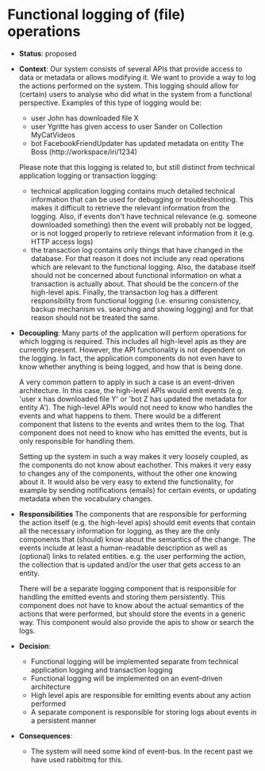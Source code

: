# Functional logging of (file) operations

* **Status**: proposed

* **Context**: Our system consists of several APIs that provide access to data or metadata or allows modifying it. We want to provide
  a way to log the actions performed on the system. This logging should allow for (certain) users to analyse who did what in the system 
  from a functional perspective. Examples of this type of logging would be: 
  
  * user John has downloaded file X
  * user Ygritte has given access to user Sander on Collection MyCatVideos
  * bot FacebookFriendUpdater has updated metadata on entity The Boss (http://workspace/iri/1234)
  
  Please note that this logging is related to, but still distinct from technical application logging or transaction logging:
  * technical application logging contains much detailed technical information that can be used for debugging or troubleshooting. 
    This makes it difficult to retrieve the relevant information from the logging. Also, if events don't have technical relevance 
    (e.g. someone downloaded something) then the event will probably not be logged, or is not logged properly to retrieve relevant
    information from it (e.g. HTTP access logs)
  * the transaction log contains only things that have changed in the database. For that reason it does not include any read operations
    which are relevant to the functional logging. Also, the database itself should not be concerned about functional information on 
    what a transaction is actually about. That should be the concern of the high-level apis. Finally, the transaction log has a different
    responsibility from functional logging (i.e. ensuring consistency, backup mechanism vs. searching and showing logging) and for that 
    reason should not be treated the same.

* **Decoupling**: Many parts of the application will perform operations for which logging is required. This includes all high-level apis as
  they are currently present. However, the API functionality is not dependent on the logging. In fact, the application components
  do not even have to know whether anything is being logged, and how that is being done. 
  
  A very common pattern to apply in such a case is an event-driven architecture. In this case, the high-level APIs would emit events
  (e.g. 'user x has downloaded file Y' or 'bot Z has updated the metadata for entity A'). The high-level APIs would not need to know who
  handles the events and what happens to them. There would be a different component that listens to the events and writes them
  to the log. That component does not need to know who has emitted the events, but is only responsible for handling them. 
  
  Setting up the system in such a way makes it very loosely coupled, as the components do not know about eachother. This makes it very easy
  to changes any of the components, without the other one knowing about it. It would also be very easy to extend the functionality, for example
  by sending notifications (emails) for certain events, or updating metadata when the vocabulary changes.

* **Responsibilities**
  The components that are responsible for performing the action itself (e.g. the high-level apis) should emit events that contain all the 
  necessary information for logging, as they are the only components that (should) know about the semantics of the change. The events include 
  at least a human-readable description as well as (optional) links to related entities. e.g. the user performing the action, the collection 
  that is updated and/or the user that gets access to an entity. 
  
  There will be a separate logging component that is responsible for handling the emitted events and storing them persistently. This component
  does not have to know about the actual semantics of the actions that were performed, but should store the events in a generic way. This
  component would also provide the apis to show or search the logs.

* **Decision**: 
  * Functional logging will be implemented separate from technical application logging and transaction logging
  * Functional logging will be implemented on an event-driven architecture
  * High level apis are responsible for emitting events about any action performed
  * A separate component is responsible for storing logs about events in a persistent manner

* **Consequences**: 
  * The system will need some kind of event-bus. In the recent past we have used rabbitmq for this.
